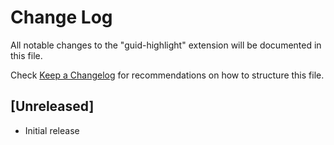 # Change Log

All notable changes to the "guid-highlight" extension will be documented in this file.

Check [Keep a Changelog](http://keepachangelog.com/) for recommendations on how to structure this file.

## [Unreleased]

- Initial release